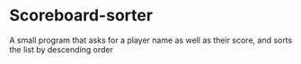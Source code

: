 # Scoreboard-sorter
A small program that asks for a player name as well as their score, and sorts the list by descending order
